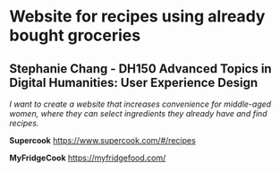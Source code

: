 # Website for recipes using already bought groceries
## Stephanie Chang - DH150 Advanced Topics in Digital Humanities: User Experience Design
*I want to create a website that increases convenience for middle-aged women, where they can select ingredients they already have and find recipes.*  

**Supercook**
https://www.supercook.com/#/recipes

**MyFridgeCook**
https://myfridgefood.com/
